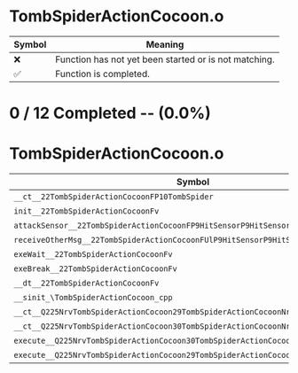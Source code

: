 # TombSpiderActionCocoon.o
| Symbol | Meaning 
| ------------- | ------------- 
| :x: | Function has not yet been started or is not matching. 
| :white_check_mark: | Function is completed. 


# 0 / 12 Completed -- (0.0%)
# TombSpiderActionCocoon.o
| Symbol | Decompiled? |
| ------------- | ------------- |
| `__ct__22TombSpiderActionCocoonFP10TombSpider` | :x: |
| `init__22TombSpiderActionCocoonFv` | :x: |
| `attackSensor__22TombSpiderActionCocoonFP9HitSensorP9HitSensor` | :x: |
| `receiveOtherMsg__22TombSpiderActionCocoonFUlP9HitSensorP9HitSensor` | :x: |
| `exeWait__22TombSpiderActionCocoonFv` | :x: |
| `exeBreak__22TombSpiderActionCocoonFv` | :x: |
| `__dt__22TombSpiderActionCocoonFv` | :x: |
| `__sinit_\TombSpiderActionCocoon_cpp` | :x: |
| `__ct__Q225NrvTombSpiderActionCocoon29TombSpiderActionCocoonNrvWaitFv` | :x: |
| `__ct__Q225NrvTombSpiderActionCocoon30TombSpiderActionCocoonNrvBreakFv` | :x: |
| `execute__Q225NrvTombSpiderActionCocoon30TombSpiderActionCocoonNrvBreakCFP5Spine` | :x: |
| `execute__Q225NrvTombSpiderActionCocoon29TombSpiderActionCocoonNrvWaitCFP5Spine` | :x: |
